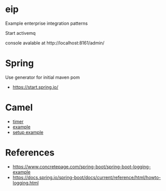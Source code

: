 # eip
Example enterprise integration patterns


Start activemq

console avalable at http://localhost:8161/admin/ 

# Spring
Use generator for initial maven pom
- https://start.spring.io/

# Camel
- [timer](http://camel.apache.org/timer.html)
- [example](https://github.com/apache/camel/examples/camel-example-spring-boot-activemq/)
- [setup example](https://access.redhat.com/documentation/en-us/red_hat_jboss_fuse/6.3/html/fuse_integration_services_2.0_for_openshift/camel-spring-boot) 




# References
- https://www.concretepage.com/spring-boot/spring-boot-logging-example
- https://docs.spring.io/spring-boot/docs/current/reference/html/howto-logging.html

